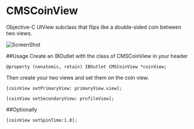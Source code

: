 CMSCoinView
===========

Objective-C UIView subclass that flips like a double-sided coin between two views.

![ScreenShot](https://raw.github.com/ClaudeSutterlin/CMSCoinView/master/CMSCoinView.gif)


##Usage
Create an IBOutlet with the class of CMSCoinView in your header

`@property (nonatomic, retain) IBOutlet CMSCoinView *coinView;`

Then create your two views and set them on the coin view.

`[coinView setPrimaryView: primaryView.view];`

 `[coinView setSecondaryView: profileView];`


##Optionally

 `[coinView setSpinTime:1.0];`
